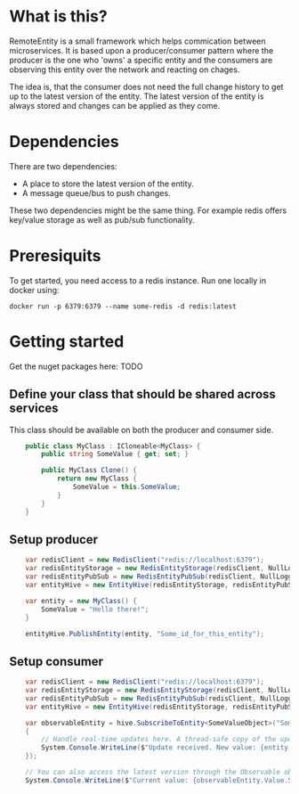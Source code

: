 # What is this?
RemoteEntity is a small framework which helps commication between microservices.
It is based upon a producer/consumer pattern where the producer is the one who 'owns' a specific entity and the consumers are observing this entity over the network and reacting on chages.

The idea is, that the consumer does not need the full change history to get up to the latest version of the entity. The latest version of the entity is always stored and changes can be applied as they come.

# Dependencies
There are two dependencies:

* A place to store the latest version of the entity.
* A message queue/bus to push changes.

These two dependencies might be the same thing. For example redis offers key/value storage as well as pub/sub functionality.

# Preresiquits
To get started, you need access to a redis instance. Run one locally in docker using:

    docker run -p 6379:6379 --name some-redis -d redis:latest


# Getting started

Get the nuget packages here: TODO

## Define your class that should be shared across services
This class should be available on both the producer and consumer side.

```csharp
    public class MyClass : ICloneable<MyClass> {
        public string SomeValue { get; set; }

        public MyClass Clone() {
            return new MyClass {
                SomeValue = this.SomeValue;
            }
        }
    }
```

## Setup producer
```csharp
    var redisClient = new RedisClient("redis://localhost:6379");
    var redisEntityStorage = new RedisEntityStorage(redisClient, NullLogger.Instance);
    var redisEntityPubSub = new RedisEntityPubSub(redisClient, NullLogger.Instance);
    var entityHive = new EntityHive(redisEntityStorage, redisEntityPubSub, NullLogger.Instance);

    var entity = new MyClass() {
        SomeValue = "Hello there!";
    }

    entityHive.PublishEntity(entity, "Some_id_for_this_entity");
```

## Setup consumer
```csharp
    var redisClient = new RedisClient("redis://localhost:6379");
    var redisEntityStorage = new RedisEntityStorage(redisClient, NullLogger.Instance);
    var redisEntityPubSub = new RedisEntityPubSub(redisClient, NullLogger.Instance);
    var entityHive = new EntityHive(redisEntityStorage, redisEntityPubSub, NullLogger.Instance);

    var observableEntity = hive.SubscribeToEntity<SomeValueObject>("Some_id_for_this_entity", entity =>
    {
        // Handle real-time updates here. A thread-safe copy of the updated entity is parsed to this handler
        System.Console.WriteLine($"Update received. New value: {entity.SomeValue}");
    });

    // You can also access the latest version through the Observable object. This is thread safe.
    System.Console.WriteLine($"Current value: {observableEntity.Value.SomeValue}");
```